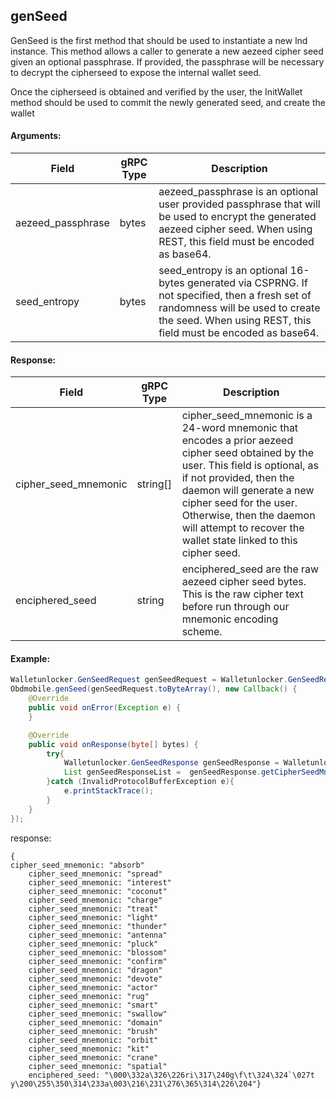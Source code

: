## genSeed
<!-- 
中文用注释符号注释掉。创建一个收款Invoice 
-->  

GenSeed is the first method that should be used to instantiate a new lnd instance. This method allows a caller to generate a new aezeed cipher seed given an optional passphrase. If provided, the passphrase will be necessary to decrypt the cipherseed to expose the internal wallet seed.

Once the cipherseed is obtained and verified by the user, the InitWallet method should be used to commit the newly generated seed, and create the wallet 

#### Arguments:
| Field		   |	gRPC Type		|	   Description  |
| -------- 	 |	---------   |    ---------    |  
| aezeed_passphrase	     |	bytes		  |	      aezeed_passphrase is an optional user provided passphrase that will be used to encrypt the generated aezeed cipher seed. When using REST, this field must be encoded as base64.|  
| seed_entropy   |	bytes		  |       seed_entropy is an optional 16-bytes generated via CSPRNG. If not specified, then a fresh set of randomness will be used to create the seed. When using REST, this field must be encoded as base64.          | 


#### Response:
| Field		         |	gRPC Type		|	   Description  |
| -------- 	       |	---------   |    ---------    |  
| cipher_seed_mnemonic|	string[]	    |cipher_seed_mnemonic is a 24-word mnemonic that encodes a prior aezeed cipher seed obtained by the user. This field is optional, as if not provided, then the daemon will generate a new cipher seed for the user. Otherwise, then the daemon will attempt to recover the wallet state linked to this cipher seed.|  
| enciphered_seed  |	string		  |enciphered_seed are the raw aezeed cipher seed bytes. This is the raw cipher text before run through our mnemonic encoding scheme.|

#### Example:

<!--
java code example
-->

```java
Walletunlocker.GenSeedRequest genSeedRequest = Walletunlocker.GenSeedRequest.newBuilder().build();
Obdmobile.genSeed(genSeedRequest.toByteArray(), new Callback() {
    @Override
    public void onError(Exception e) {
    }

    @Override
    public void onResponse(byte[] bytes) {
        try{
            Walletunlocker.GenSeedResponse genSeedResponse = Walletunlocker.GenSeedResponse.parseFrom(bytes);
            List genSeedResponseList =  genSeedResponse.getCipherSeedMnemonicList();
        }catch (InvalidProtocolBufferException e){
            e.printStackTrace();
        }
    }
});
```

<!--
下面放例子的返回结果 
-->
response:
```
{
cipher_seed_mnemonic: "absorb"
    cipher_seed_mnemonic: "spread"
    cipher_seed_mnemonic: "interest"
    cipher_seed_mnemonic: "coconut"
    cipher_seed_mnemonic: "charge"
    cipher_seed_mnemonic: "treat"
    cipher_seed_mnemonic: "light"
    cipher_seed_mnemonic: "thunder"
    cipher_seed_mnemonic: "antenna"
    cipher_seed_mnemonic: "pluck"
    cipher_seed_mnemonic: "blossom"
    cipher_seed_mnemonic: "confirm"
    cipher_seed_mnemonic: "dragon"
    cipher_seed_mnemonic: "devote"
    cipher_seed_mnemonic: "actor"
    cipher_seed_mnemonic: "rug"
    cipher_seed_mnemonic: "smart"
    cipher_seed_mnemonic: "swallow"
    cipher_seed_mnemonic: "domain"
    cipher_seed_mnemonic: "brush"
    cipher_seed_mnemonic: "orbit"
    cipher_seed_mnemonic: "kit"
    cipher_seed_mnemonic: "crane"
    cipher_seed_mnemonic: "spatial"
    enciphered_seed: "\000\332a\326\226ri\317\240g\f\t\324\324`\027t y\200\255\350\314\233a\003\216\231\276\365\314\226\204"}
```


